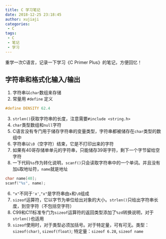 ```yaml
---
title: C 学习笔记
date: 2018-12-25 23:18:45
author: xujiaji
categories:
 - C
tags:
 - C
 - 笔记
 - 学习
---
```


重学一次C语言，记录一下学习《C Primer Plus》的笔记，方便回忆！

<!-- more -->

## 字符串和格式化输入/输出
1. 字符串以`char`数组来存储
2. 常量用 `#define` 定义
``` c
#define DENSITY 62.4
```
3. `strlen()`获取字符串的长度，注意需要`#include <string.h>`
4. `char`类型数组和`null`字符
 1. C语言没有专门用于储存字符串的变量类型，字符串都被储存在`char`类型的数组中
 2. 字符串以`\0`（空字符）结束，它是不打印出来的字符
 3. 如果有40哥存储单单元的字符串，只能储存39哥字符，剩下一个字节留给空字符
5. 一下代码`%s`作为转化说明，`scanf()`只会读取字符串中的一个单词。并且没有加`&`取地址符，`name`就是地址
``` c
char name[40];
scanf("%s", name);
```
6. `"x"`不同于`'x'`,`"x"`是字符串由`x`和`\0`组成
7. `sizeof`运算符，它以字节为单位给出对象的大小。`strlen()`只给出字符串长度，到空字符（不包括空字符）
 1. C99和C11标准专门为`sizeof`运算符的返回类型添加了`%zd`转换说明，对于`strlen()`也适用
 2. `sizeof`使用时，对于类型必须加括号。对于特定量，可有可无。类型：`sizeof(char)`, `sizeof(float)`; 特定量：`sizeof 6.28`, `sizeof name`
